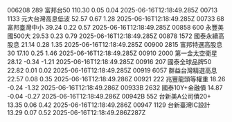 006208	289	富邦台50	110.30	0.05	0.04	2025-06-16T12:18:49.285Z
00713	1133	元大台灣高息低波	52.57	0.67	1.28	2025-06-16T12:18:49.285Z
00733	68	富邦臺灣中小	39.24	0.22	0.57	2025-06-16T12:18:49.285Z
00858	600	永豐美國500大	29.53	0.23	0.79	2025-06-16T12:18:49.285Z
00878	1572	國泰永續高股息	21.14	0.28	1.35	2025-06-16T12:18:49.285Z
00900	2815	富邦特選高股息30	17.10	0.25	1.46	2025-06-16T12:18:49.285Z
00910	2000	第一金太空衛星	28.12	-0.34	-1.21	2025-06-16T12:18:49.285Z
00916	207	國泰全球品牌50	22.82	0.01	0.02	2025-06-16T12:18:49.285Z
00919	6057	群益台灣精選高息	22.57	0.08	0.35	2025-06-16T12:18:49.286Z
00921	222	兆豐龍頭等權重	18.26	-0.24	-1.32	2025-06-16T12:18:49.286Z
00933B	2632	國泰10Y+金融債	14.87	-0.04	-0.27	2025-06-16T12:18:49.286Z
00942B	552	台新美A公司債20+	13.35	0.06	0.42	2025-06-16T12:18:49.286Z
00947	1129	台新臺灣IC設計	13.29	0.07	0.52	2025-06-16T12:18:49.286Z287Z